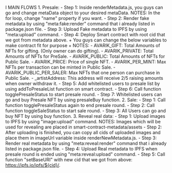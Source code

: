 I MAIN FLOWS
    1. Presale:
        - Step 1: Inside renderMetadata.js, you guys can go and change metaData object to your desired metaData. NOTES: In the for loop, change "name" property if you want.
        - Step 2: Render fake metadata by using "meta:fake:render" command that i already listed in package.json file.
        - Step 3: Upload Fake metadata to IPFS by using "meta:upload" command.
        - Step 4: Deploy Smart contract with root cid that we got from metadata above.
            + You guys can change the below variables to make contract fit for purpose
            + NOTES: 
                - AVARIK_GIFT: Total Amounts of NFTs for gifting. (Only owner can do gifting).
                - AVARIK_PRIVATE: Total Amounts of NFTs for PreSale.
                - AVARIK_PUBLIC: Total Amounts of NFTs for Public Sale.
                - AVARIK_PRICE: Price of single NFT.
                - AVARIK_PER_MINT: Max NFTs per transaction can be minted in Public Sale.
                - AVARIK_PUBLIC_PER_SALER: Max NFTs that one person can purchase in Public Sale.
                - _artistAddress: This address will receive 2/5 raising amounts when owner withdraw it.
        - Step 5: Add whitelisted users to presale list by using addToPresaleList function on smart contract.
        - Step 6: Call function togglePresaleStatus to start presale round.
        - Step 7: Whitelisted users can go and buy Presale NFT by using presaleBuy function.
    2. Sale:
        - Step 1: Call function togglePresaleStatus again to end presale round.
        - Step 2: Call function toggleSaleStatus to start sale round.
        - Step 3: All Users can go and buy NFT by using buy function.
    3. Reveal real data:
        - Step 1: Upload images to IPFS by using "image:upload" command. NOTES: Images which will be used for revealing are placed in smart-contract-metadata/assets
        - Step 2: After uploading is finished, you can copy all cids of uploaded images and place them in imageUrl variable inside renderNewMetadata.js.
        - Step 3: Render real metadata by using "meta:reveal:render" command that i already listed in package.json file.
        - Step 4: Upload Real metadata to IPFS when presale round is ended using "meta:reveal:upload" command.
        - Step 5: Call function "setBaseURI" with new cid that we got from above: https://ipfs.io/ipfs/${cid}/.
